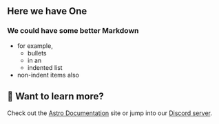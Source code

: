 ## Here we have One

### We could have some better Markdown

- for example,
  - bullets
  - in an 
  - indented list
- non-indent items also

## 👀 Want to learn more?

Check out the [Astro Documentation](https://github.com/withastro/astro) site or jump into our [Discord server](https://astro.build/chat).
